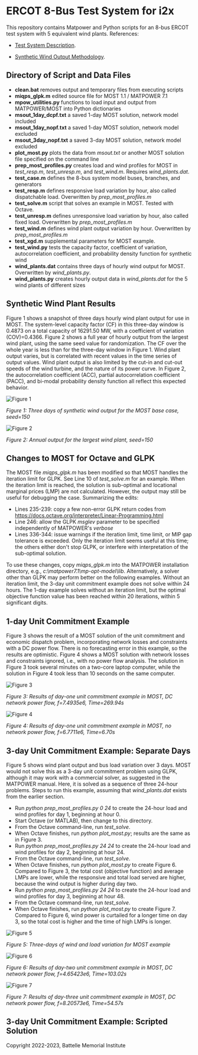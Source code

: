 # ERCOT 8-Bus Test System for i2x 

This repository contains Matpower and Python scripts for an
8-bus ERCOT test system with 5 equivalent wind plants. References: 
 
- [Test System Description](https://doi.org/10.1016/j.apenergy.2020.115182).

- [Synthetic Wind Output Methodology](https://doi.org/10.1109/TPWRS.2009.2033277).

## Directory of Script and Data Files

- **clean.bat** removes output and temporary files from executing scripts
- **miqps\_glpk.m** edited source file for MOST 1.1 / MATPOWER 7.1
- **mpow\_utilities.py** functions to load input and output from MATPOWER/MOST into Python dictionaries
- **msout\_1day\_dcpf.txt** a saved 1-day MOST solution, network model included
- **msout\_1day\_nopf.txt** a saved 1-day MOST solution, network model excluded
- **msout\_3day\_nopf.txt** a saved 3-day MOST solution, network model excluded
- **plot\_most.py** plots the data from *msout.txt* or another MOST solution file specified on the command line
- **prep\_most\_profiles.py** creates load and wind profiles for MOST in *test\_resp.m*, *test\_unresp.m*, and *test\_wind.m*. Requires *wind\_plants.dat*.
- **test\_case.m** defines the 8-bus system model buses, branches, and generators
- **test\_resp.m** defines responsive load variation by hour, also called dispatchable load. Overwritten by *prep\_most\_profiles.m*
- **test\_solve.m** script that solves an example in MOST. Tested with Octave.
- **test\_unresp.m** defines unresponsive load variation by hour, also called fixed load. Overwritten by *prep\_most\_profiles.m*
- **test\_wind.m** defines wind plant output variation by hour. Overwritten by *prep\_most\_profiles.m*
- **test\_xgd.m** supplemental parameters for MOST example.
- **test\_wind.py** tests the capacity factor, coefficient of variation, autocorrelation coefficient, and probability density function for synthetic wind
- **wind\_plants.dat** contains three days of hourly wind output for MOST. Overwritten by *wind\_plants.py*.
- **wind\_plants.py** creates hourly output data in *wind\_plants.dat* for the 5 wind plants of different sizes

## Synthetic Wind Plant Results

Figure 1 shows a snapshot of three days hourly wind plant output for use 
in MOST. The system-level capacity factor (CF) in this three-day window 
is 0.4873 on a total capacity of 16291.50 MW, with a coefficient of 
variation (COV)=0.4366. Figure 2 shows a full year of hourly output from 
the largest wind plant, using the same seed value for randomization. The 
CF over the whole year is less than for the three-day window in Figure 1. 
Wind plant output varies, but is correlated with recent values in the time 
series of output values. Wind plant output is also limited by the cut-in 
and cut-out speeds of the wind turbine, and the nature of its power curve. 
In Figure 2, the autocorrelation coefficient (ACC), partial 
autocorrelation coefficient (PACC), and bi-modal probability density 
function all reflect this expected behavior. 

![Figure 1](wind_plants.png)

*Figure 1: Three days of synthetic wind output for the MOST base case, seed=150*

![Figure 2](test_wind.png)

*Figure 2: Annual output for the largest wind plant, seed=150*

## Changes to MOST for Octave and GLPK

The MOST file *miqps\_glpk.m* has been modified so that MOST handles the iteration limit
for GLPK. See Line 10 of *test\_solve.m* for an example. When the iteration limit is
reached, the solution is sub-optimal and locational marginal prices (LMP) are not calculated.
However, the output may still be useful for debugging the case. Summarizing the edits:

- Lines 235-239: copy a few non-error GLPK return codes from https://docs.octave.org/interpreter/Linear-Programming.html
- Line 246: allow the GLPK *msglev* parameter to be specified independently of MATPOWER's *verbose*
- Lines 336-344: issue warnings if the iteration limit, time limit, or MIP gap tolerance is exceeded. Only the iteration limit seems useful at this time; the others either don't stop GLPK, or interfere with interpretation of the sub-optimal solution.

To use these changes, copy *miqps\_glpk.m* into the MATPOWER installation directory,
e.g., *c:\\matpower7.1\\mp-opt-model\\lib*. Alternatively, a solver other than GLPK
may perform better on the following examples. Without an iteration limit, the 3-day unit 
commitment example does not solve within 24 hours. The 1-day example solves without
an iteration limit, but the optimal objective function value has been reached within
20 iterations, within 5 significant digits.

## 1-day Unit Commitment Example

Figure 3 shows the result of a MOST solution of the unit commitment and 
economic dispatch problem, incorporating network losses and constraints 
with a DC power flow. There is no forecasting error in this example, so 
the results are optimistic. Figure 4 shows a MOST solution with network 
losses and constraints ignored, i.e., with no power flow analysis. The 
solution in Figure 3 took several minutes on a two-core laptop computer, while 
the solution in Figure 4 took less than 10 seconds on the same computer.  

![Figure 3](most_day1_dcpf.png)

*Figure 3: Results of day-one unit commitment example in MOST, DC network power flow, f=7.4935e6, Time=269.94s*

![Figure 4](most_day1_nopf.png)

*Figure 4: Results of day-one unit commitment example in MOST, no network power flow, f=6.7711e6, Time=6.70s*

## 3-day Unit Commitment Example: Separate Days

Figure 5 shows wind plant output and bus load variation over 3 days. MOST 
would not solve this as a 3-day unit commitment problem using GLPK, 
although it may work with a commercial solver, as suggested in the 
MATPOWER manual. Here, it is solved as a sequence of three 24-hour 
problems. Steps to run this example, assuming that *wind\_plants.dat* 
exists from the earlier section.  

- Run *python prep\_most\_profiles.py 0 24* to create the 24-hour load and wind profiles for day 1, beginning at hour 0.
- Start Octave (or MATLAB), then change to this directory.
- From the Octave command-line, run *test\_solve*.
- When Octave finishes, run *python plot\_most.py*; results are the same as in Figure 3.
- Run *python prep\_most\_profiles.py 24 24* to create the 24-hour load and wind profiles for day 2, beginning at hour 24.
- From the Octave command-line, run *test\_solve*.
- When Octave finishes, run *python plot\_most.py* to create Figure 6. Compared to Figure 3, the total cost (objective function) and average LMPs are lower, while the responsive and total load served are higher, because the wind output is higher during day two.
- Run *python prep\_most\_profiles.py 24 24* to create the 24-hour load and wind profiles for day 3, beginning at hour 48.
- From the Octave command-line, run *test\_solve*.
- When Octave finishes, run *python plot\_most.py* to create Figure 7. Compared to Figure 6, wind power is curtailed for a longer time on day 3, so the total cost is higher and the time of high LMPs is longer.

![Figure 5](most_3day_profiles.png)

*Figure 5: Three-days of wind and load variation for MOST example*

![Figure 6](most_day2_dcpf.png)

*Figure 6: Results of day-two unit commitment example in MOST, DC network power flow, f=4.65423e6, Time=103.02s*

![Figure 7](most_day3_dcpf.png)

*Figure 7: Results of day-three unit commitment example in MOST, DC network power flow, f=8.20573e6, Time=54.57s*

## 3-day Unit Commitment Example: Scripted Solution


Copyright 2022-2023, Battelle Memorial Institute

